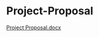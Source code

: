 # Project-Proposal
[Project Proposal.docx](https://github.com/oblivvv18/Project-Proposal/files/11075665/Project.Proposal.docx)
